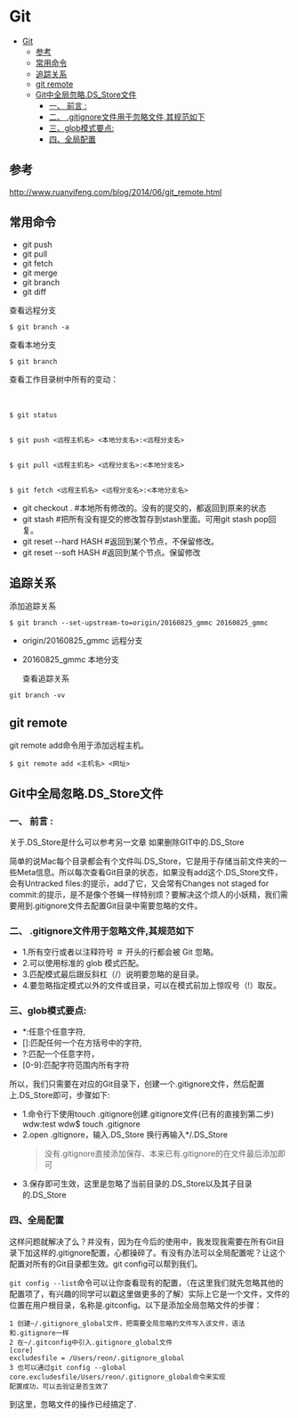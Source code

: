 # Git

<!-- TOC -->

- [Git](#git)
    - [参考](#参考)
    - [常用命令](#常用命令)
    - [追踪关系](#追踪关系)
    - [git remote](#git-remote)
    - [Git中全局忽略.DS_Store文件](#git中全局忽略ds_store文件)
        - [一、 前言 :](#一-前言-)
        - [二、 .gitignore文件用于忽略文件,其规范如下](#二-gitignore文件用于忽略文件其规范如下)
        - [三、glob模式要点:](#三glob模式要点)
        - [四、全局配置](#四全局配置)

<!-- /TOC -->

## 参考

http://www.ruanyifeng.com/blog/2014/06/git_remote.html

## 常用命令
- git push
- git pull
- git fetch 
- git merge
- git branch 
- git diff

查看远程分支

```
$ git branch -a
```


查看本地分支

```
$ git branch

```



查看工作目录树中所有的变动：

　　
```
$ git status


$ git push <远程主机名> <本地分支名>:<远程分支名>


$ git pull <远程主机名> <远程分支名>:<本地分支名>


$ git fetch <远程主机名> <远程分支名>:<本地分支名>
```




- git checkout . #本地所有修改的。没有的提交的，都返回到原来的状态
- git stash #把所有没有提交的修改暂存到stash里面。可用git stash pop回复。
- git reset --hard HASH #返回到某个节点，不保留修改。
- git reset --soft HASH #返回到某个节点。保留修改

## 追踪关系


添加追踪关系


```
$ git branch --set-upstream-to=origin/20160825_gmmc 20160825_gmmc

```
- origin/20160825_gmmc  远程分支
- 20160825_gmmc         本地分支




   查看追踪关系
 
```
git branch -vv
```

## git remote

git remote add命令用于添加远程主机。

```
$ git remote add <主机名> <网址>
```


## Git中全局忽略.DS_Store文件

### 一、 前言 :

关于.DS_Store是什么可以参考另一文章 如果删除GIT中的.DS_Store

简单的说Mac每个目录都会有个文件叫.DS_Store，它是用于存储当前文件夹的一些Meta信息。所以每次查看Git目录的状态，如果没有add这个.DS_Store文件，会有Untracked files:的提示，add了它，又会常有Changes not staged for commit:的提示，是不是像个苍蝇一样特别烦？要解决这个烦人的小妖精，我们需要用到.gitignore文件去配置Git目录中需要忽略的文件。

###  二、 .gitignore文件用于忽略文件,其规范如下

- 1.所有空行或者以注释符号 ＃ 开头的行都会被 Git 忽略。
- 2.可以使用标准的 glob 模式匹配。
- 3.匹配模式最后跟反斜杠（/）说明要忽略的是目录。
- 4.要忽略指定模式以外的文件或目录，可以在模式前加上惊叹号（!）取反。

### 三、glob模式要点:

- *:任意个任意字符,
- []:匹配任何一个在方括号中的字符,
- ?:匹配一个任意字符，
- \[0-9]:匹配字符范围内所有字符


所以，我们只需要在对应的Git目录下，创建一个.gitignore文件，然后配置上.DS_Store即可，步骤如下:
- 1.命令行下使用touch .gitignore创建.gitignore文件(已有的直接到第二步)
wdw:test wdw$ touch .gitignore
- 2.open .gitignore，输入.DS_Store 换行再输入*/.DS_Store
    > 没有.gitignore直接添加保存、本来已有.gitignore的在文件最后添加即可
- 3.保存即可生效，这里是忽略了当前目录的.DS_Store以及其子目录的.DS_Store

### 四、全局配置

这样问题就解决了么？并没有，因为在今后的使用中，我发现我需要在所有Git目录下加这样的.gitignore配置，心都操碎了。有没有办法可以全局配置呢？让这个配置对所有的Git目录都生效。git config可以帮到我们。

`git config --list`命令可以让你查看现有的配置，（在这里我们就先忽略其他的配置项了，有兴趣的同学可以戳这里做更多的了解）实际上它是一个文件，文件的位置在用户根目录，名称是.gitconfig。以下是添加全局忽略文件的步骤：

```
1 创建~/.gitignore_global文件，把需要全局忽略的文件写入该文件，语法和.gitignore一样
2 在~/.gitconfig中引入.gitignore_global文件
[core] 
excludesfile = /Users/reon/.gitignore_global 
3 也可以通过git config --global core.excludesfile/Users/reon/.gitignore_global命令来实现
配置成功，可以去验证是否生效了
```
到这里，忽略文件的操作已经搞定了.
